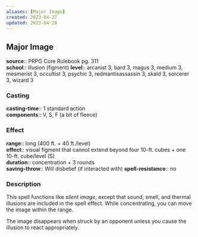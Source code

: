 ```yaml
---
aliases: [Major Image]
created: 2023-04-27
updated: 2023-04-28
---
```


## Major Image

**source**:: PRPG Core Rulebook pg. 311  
**school**:: illusion (figment)
**level**:: arcanist 3, bard 3, magus 3, medium 3, mesmerist 3, occultist 3, psychic 3, redmantisassassin 3, skald 3, sorcerer 3, wizard 3

### Casting

**casting-time**:: 1 standard action  
**components**:: V, S, F (a bit of fleece)

### Effect

**range**:: long (400 ft. + 40 ft./level)  
**effect**:: visual figment that cannot extend beyond four 10-ft. cubes + one 10-ft. cube/level (S)  
**duration**:: concentration + 3 rounds  
**saving-throw**:: Will disbelief (if interacted with)
**spell-resistance**:: no

### Description

This spell functions like *silent image*, except that sound, smell, and thermal illusions are included in the spell effect. While concentrating, you can move the image within the range.  
  
The image disappears when struck by an opponent unless you cause the illusion to react appropriately.
